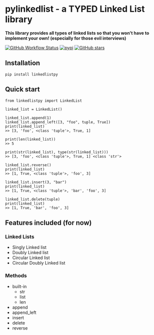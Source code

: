 # pylinkedlist - a TYPED Linked List library
**This library provides all types of linked lists so that you won't have to implement your own! (especially for those evil interviews)**

[![GitHub Workflow Status](https://img.shields.io/github/workflow/status/packetsss/linkedlistpy/Tests?style=for-the-badge)](https://github.com/packetsss/linkedlistpy/actions) [![pypi](https://shields.io/pypi/v/linkedlistpy?style=for-the-badge)](https://pypi.org/project/linkedlistpy/) [![GitHub stars](https://img.shields.io/github/stars/packetsss/linkedlistpy?style=for-the-badge)](https://github.com/packetsss/linkedlistpy/stargazers)


## Installation
```
pip install linkedlistpy
```

## Quick start
```
from linkedlistpy import LinkedList

linked_list = LinkedList()

linked_list.append(1)
linked_list.append_left([3, "foo", tuple, True])
print(linked_list)
>> [3, 'foo', <class 'tuple'>, True, 1]

print(len(linked_list))
>> 5

print(str(linked_list), type(str(linked_list)))
>> [3, 'foo', <class 'tuple'>, True, 1] <class 'str'>

linked_list.reverse()
print(linked_list)
>> [1, True, <class 'tuple'>, 'foo', 3]

linked_list.insert(3, "bar")
print(linked_list)
>> [1, True, <class 'tuple'>, 'bar', 'foo', 3]

linked_list.delete(tuple)
print(linked_list)
>> [1, True, 'bar', 'foo', 3]

```


## Features included (for now)

### Linked Lists
- Singly Linked list
- Doubly Linked list
- Circular Linked list
- Circular Doubly Linked list

### Methods
- built-in
  - str
  - list
  - len
- append
- append_left
- insert
- delete
- reverse
